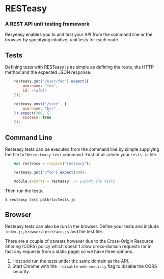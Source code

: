 # RESTeasy
### A REST API unit testing framework
Resyeasy enables you to unit test your API from the command line or the browser by specifying intuitive, unit tests for each route.

## Tests
Defining tests with RESTeasy is as simple as defining the route, the HTTP method and the expected JSON response.

```js
	resteasy.get("/user/foo").expect({
		username: "foo",
		id: /\w{6}/
	});

	resteasy.post("/user", {
		username: "bar"
	}).expect(200, {
		success: true
	});
```

## Command Line
Resteasy tests can be executed from the command line by simple supplying the file to the `resteasy test` command. First of all create your `tests.js` file.

```js
	var resteasy = require("resteasy");

	resteasy.get("/foo").expect(200);

	module.exports = resteasy; // Export the tests
```

Then run the tests.

	$ resteasy test path/to/tests.js

## Browser
Resteasy tests can also be run in the browser. Define your tests and include `index.js`, `browser/interface.js` and the test file.

There are a couple of caveats however due to the Cross-Origin Resource Sharing (CORS) policy which doesn't allow cross-domain requests (or in fact any requests from a static page) so we have three options.

1. Host and run the tests under the same domain as the API.
2. Start Chrome with the `--disable-web-security` flag to disable the CORS security.